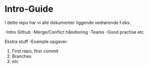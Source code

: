 # Intro-Guide
I dette repo har vi alle dokumenter liggende vedrørende f.eks:

-Intro Github
-Merge/Conflict håndtering
-Teams 
-Good practise 
etc

Ekstra stuff
-Example opgaver:
1) First repo, first commit 
2) Branches 
3) etc
